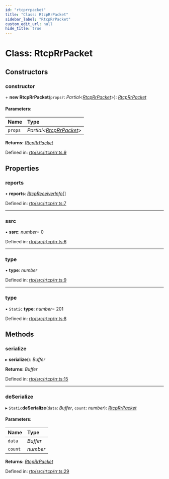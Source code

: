 ```yaml
---
id: "rtcprrpacket"
title: "Class: RtcpRrPacket"
sidebar_label: "RtcpRrPacket"
custom_edit_url: null
hide_title: true
---
```


# Class: RtcpRrPacket

## Constructors

### constructor

\+ **new RtcpRrPacket**(`props?`: *Partial*<[*RtcpRrPacket*](rtcprrpacket.md)\>): [*RtcpRrPacket*](rtcprrpacket.md)

#### Parameters:

Name | Type |
:------ | :------ |
`props` | *Partial*<[*RtcpRrPacket*](rtcprrpacket.md)\> |

**Returns:** [*RtcpRrPacket*](rtcprrpacket.md)

Defined in: [rtp/src/rtcp/rr.ts:9](https://github.com/shinyoshiaki/werift-webrtc/blob/ea933e6/packages/rtp/src/rtcp/rr.ts#L9)

## Properties

### reports

• **reports**: [*RtcpReceiverInfo*](rtcpreceiverinfo.md)[]

Defined in: [rtp/src/rtcp/rr.ts:7](https://github.com/shinyoshiaki/werift-webrtc/blob/ea933e6/packages/rtp/src/rtcp/rr.ts#L7)

___

### ssrc

• **ssrc**: *number*= 0

Defined in: [rtp/src/rtcp/rr.ts:6](https://github.com/shinyoshiaki/werift-webrtc/blob/ea933e6/packages/rtp/src/rtcp/rr.ts#L6)

___

### type

• **type**: *number*

Defined in: [rtp/src/rtcp/rr.ts:9](https://github.com/shinyoshiaki/werift-webrtc/blob/ea933e6/packages/rtp/src/rtcp/rr.ts#L9)

___

### type

▪ `Static` **type**: *number*= 201

Defined in: [rtp/src/rtcp/rr.ts:8](https://github.com/shinyoshiaki/werift-webrtc/blob/ea933e6/packages/rtp/src/rtcp/rr.ts#L8)

## Methods

### serialize

▸ **serialize**(): *Buffer*

**Returns:** *Buffer*

Defined in: [rtp/src/rtcp/rr.ts:15](https://github.com/shinyoshiaki/werift-webrtc/blob/ea933e6/packages/rtp/src/rtcp/rr.ts#L15)

___

### deSerialize

▸ `Static`**deSerialize**(`data`: *Buffer*, `count`: *number*): [*RtcpRrPacket*](rtcprrpacket.md)

#### Parameters:

Name | Type |
:------ | :------ |
`data` | *Buffer* |
`count` | *number* |

**Returns:** [*RtcpRrPacket*](rtcprrpacket.md)

Defined in: [rtp/src/rtcp/rr.ts:29](https://github.com/shinyoshiaki/werift-webrtc/blob/ea933e6/packages/rtp/src/rtcp/rr.ts#L29)
